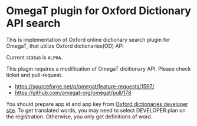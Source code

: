 # OmegaT plugin for Oxford Dictionary API search

This is implementation of Oxford online dictionary search plugin for OmegaT,
that utilize Oxford dictionaries(OD) API

Current status is `ALPHA`.

This plugin requires a modification of OmegaT dicitionary API.
Please check ticket and pull-request.

- https://sourceforge.net/p/omegat/feature-requests/1597/
- https://github.com/omegat-org/omegat/pull/178

You should prepare  app id and app key from [Oxford dictionaries developer site](https://developer.oxforddictionaries.com/).
To get translated words, you may need to select DEVELOPER plan on the registration. 
Otherwise, you only get definitions of word.
